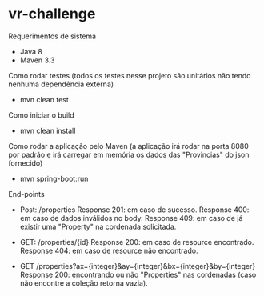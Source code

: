 # vr-challenge

Requerimentos de sistema
- Java 8
- Maven 3.3

Como rodar testes (todos os testes nesse projeto são unitários não tendo nenhuma dependência externa)
- mvn clean test

Como iniciar o build
- mvn clean install

Como rodar a aplicação pelo Maven (a aplicação irá rodar na porta 8080 por padrão e irá carregar em memória os dados das "Provincias" do json fornecido)
- mvn spring-boot:run

End-points

- Post: /properties
Response 201: em caso de sucesso.
Response 400: em caso de dados inválidos no body.
Response 409: em caso de já existir uma "Property" na cordenada solicitada.

- GET: /properties/{id}
Response 200: em caso de resource encontrado.
Response 404: em caso de resource não encontrado.

- GET /properties?ax={integer}&ay={integer}&bx={integer}&by={integer}
Response 200: encontrando ou não "Properties" nas cordenadas (caso não encontre a coleção retorna vazia).
